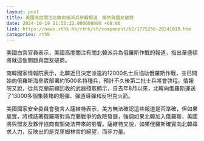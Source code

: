 ```yaml
---
layout: post
title: 美國高度關注北韓向俄派兵參戰報道　稱將與盟友磋商
date: 2024-10-19 11:55:22.000000000 +08:00
link: https://news.rthk.hk/rthk/ch/component/k2/1775256-20241019.htm
categories: rthk
---
```


美國白宮官員表示，美國高度關注有關北韓派兵為俄羅斯作戰的報道，指出華盛頓將就這個問題與盟友磋商。

南韓國家情報院表示，北韓近日決定派遣約12000名士兵協助俄羅斯作戰，並已開始向俄羅斯海參崴部署約1500名特種兵，預計不久後第二批士兵將會啓程。情報院又說，從烏克蘭前線回收的武器殘骸顯示，自去年8月以來，北韓向俄羅斯運送了13000多個集裝箱的炮彈、彈道導彈和反坦克火箭。

美國國家安全委員會發言人薩維特表示，美方無法確認這些報道是否準確，但如果屬實，將標誌著俄羅斯對烏克蘭戰爭的危險發展，強調如果北韓加入俄羅斯，美國將與盟友及夥伴協商有關做法帶來的影響。薩維特又說，如果俄羅斯確實向北韓尋求人力，反映出的是克里姆林宮的絕望，而非力量。
